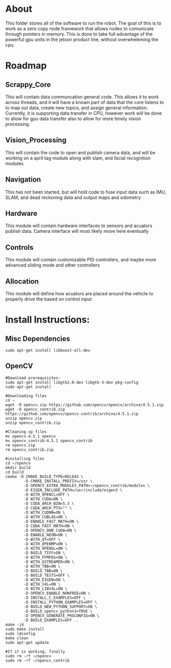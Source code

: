 # About
This folder stores all of the software to run the robot. The goal of this is to work as a zero copy node framework that allows nodes to comunicate through pointers in memory. This is done to take full advantage of the powerful gpu units in the jetson product line, without overwheleming the cpu.  

# Roadmap
## Scrappy_Core
This will contain data communcation general code. This allows it to work across threads, and it will have a known part of data that the core listens to to map out data, create new topics, and assign general information.   
Currently, it is supporting data transfer in CPU, however work will be done to allow for gpu data transfer also to allow for more timely vision processing.  
## Vision_Processing
This will contain the code to open and publish camera data, and will be working on a april tag module along with slam, and facial recognition modules
## Navigation
This has not been started, but will hold code to fuse input data such as IMU, SLAM, and dead reckoning data and output maps and odometry  
## Hardware
This module will contain hardware interfaces to sensors and acuators publish data. Camera interface will most likely move here eventually
## Controls
This module will contain customizable PID controllers, and maybe more advanced sliding mode and other controllers
## Allocation
This module will define how acuators are placed around the vehicle to properly drive the based on control input

# Install Instructions:
## Misc Dependencies
```
sudo apt-get install libboost-all-dev
```

## OpenCV
```
#Download prerequisites:
sudo apt-get install libgtk2.0-dev libgtk-3-dev pkg-config
sudo apt-get install 

#Downloading files  
cd ~  
wget -O opencv.zip https://github.com/opencv/opencv/archive/4.5.1.zip  
wget -O opencv_contrib.zip https://github.com/opencv/opencv_contrib/archive/4.5.1.zip  
unzip opencv.zip  
unzip opencv_contrib.zip  

#Cleaning up files  
mv opencv-4.5.1 opencv  
mv opencv_contrib-4.5.1 opencv_contrib  
rm opencv.zip  
rm opencv_contrib.zip  

#installing files  
cd ~/opencv  
mkdir build  
cd build  
cmake -D CMAKE_BUILD_TYPE=RELEAS \
        -D CMAKE_INSTALL_PREFIX=/usr \
        -D OPENCV_EXTRA_MODULES_PATH=~/opencv_contrib/modules \
        -D EIGEN_INCLUDE_PATH=/usr/include/eigen3 \
        -D WITH_OPENCL=OFF \
        -D WITH_CUDA=ON \
        -D CUDA_ARCH_BIN=5.3 \
        -D CUDA_ARCH_PTX="" \
        -D WITH_CUDNN=ON \
        -D WITH_CUBLAS=ON \
        -D ENABLE_FAST_MATH=ON \
        -D CUDA_FAST_MATH=ON \
        -D OPENCV_DNN_CUDA=ON \
        -D ENABLE_NEON=ON \
        -D WITH_QT=OFF \
        -D WITH_OPENMP=ON \
        -D WITH_OPENGL=ON \
        -D BUILD_TIFF=ON \
        -D WITH_FFMPEG=ON \
        -D WITH_GSTREAMER=ON \
        -D WITH_TBB=ON \
        -D BUILD_TBB=ON \
        -D BUILD_TESTS=OFF \
        -D WITH_EIGEN=ON \
        -D WITH_V4L=ON \
        -D WITH_LIBV4L=ON \
        -D OPENCV_ENABLE_NONFREE=ON \
        -D INSTALL_C_EXAMPLES=OFF \
        -D INSTALL_PYTHON_EXAMPLES=OFF \
        -D BUILD_NEW_PYTHON_SUPPORT=ON \
        -D BUILD_opencv_python3=TRUE \
        -D OPENCV_GENERATE_PKGCONFIG=ON \
        -D BUILD_EXAMPLES=OFF ..
make -j4
sudo make install
sudo ldconfig
make clean
sudo apt-get update

#If it is working, finally
sudo rm -rf ~/opencv
sudo rm -rf ~/opencv_contrib
```
